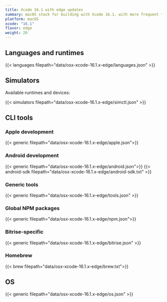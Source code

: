 ```yaml
---
title: Xcode 16.1 with edge updates
summary: macOS stack for building with Xcode 16.1, with more frequent tool updates
platform: macOS
xcode: "16.1"
flavor: edge
weight: 20
---
```


## Languages and runtimes

{{< languages filepath="data/osx-xcode-16.1.x-edge/languages.json" >}}

## Simulators

Available runtimes and devices:

{{< simulators filepath="data/osx-xcode-16.1.x-edge/simctl.json" >}}

## CLI tools

### Apple development

{{< generic filepath="data/osx-xcode-16.1.x-edge/apple.json">}}

### Android development

{{< generic filepath="data/osx-xcode-16.1.x-edge/android.json">}}
{{< android-sdk filepath="data/osx-xcode-16.1.x-edge/android-sdk.txt" >}}

### Generic tools

{{< generic filepath="data/osx-xcode-16.1.x-edge/tools.json" >}}

### Global NPM packages

{{< generic filepath="data/osx-xcode-16.1.x-edge/npm.json">}}

### Bitrise-specific

{{< generic filepath="data/osx-xcode-16.1.x-edge/bitrise.json" >}}

### Homebrew

{{< brew filepath="data/osx-xcode-16.1.x-edge/brew.txt">}}

## OS

{{< generic filepath="data/osx-xcode-16.1.x-edge/os.json" >}}
